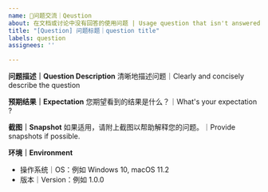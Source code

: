 ```yaml
---
name: 🙋问题交流｜Qeustion
about: 在文档或讨论中没有回答的使用问题 | Usage question that isn't answered in docs or discussion
title: "[Question] 问题标题｜question title"
labels: question
assignees: ''

---
```


**问题描述｜Question Description**
清晰地描述问题｜Clearly and concisely describe the question

**预期结果｜Expectation**
您期望看到的结果是什么？｜What's your expectation ?

**截图｜Snapshot**
如果适用，请附上截图以帮助解释您的问题。｜Provide snapshots if possible.

**环境｜Environment**

- 操作系统｜OS：例如  Windows 10, macOS 11.2
- 版本｜Version：例如 1.0.0

